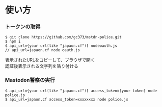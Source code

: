 # 使い方

### トークンの取得

`$ git clone https://github.com/gc373/mstdn-police.git`  
`$ npm i`  
`$ api_url={your url(like "japaon.cf")] nodeoauth.js`  
`// api_url=japaon.cf node oauth.js`


表示されたURLをコピーして、ブラウザで開く  
認証後表示される文字列を貼り付ける  

### Mastodon警察の実行
`$ api_url={your url(like "japaon.cf")] access_token=[your token] node police.js`  
`$ api_url=japaon.cf access_token=xxxxxxxx node police.js`
